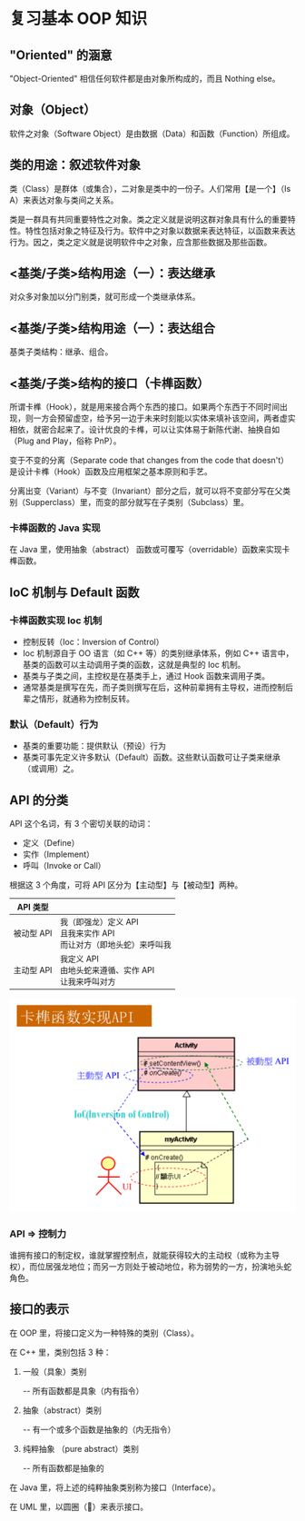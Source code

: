 # 复习基本 OOP 知识

## "Oriented" 的涵意

"Object-Oriented" 相信任何软件都是由对象所构成的，而且 Nothing else。

## 对象（Object）

软件之对象（Software Object）是由数据（Data）和函数（Function）所组成。

## 类的用途：叙述软件对象

类（Class）是群体（或集合），二对象是类中的一份子。人们常用【是一个】（Is A）来表达对象与类间之关系。

类是一群具有共同重要特性之对象。类之定义就是说明这群对象具有什么的重要特性。特性包括对象之特征及行为。软件中之对象以数据来表达特征，以函数来表达行为。因之，类之定义就是说明软件中之对象，应含那些数据及那些函数。

## <基类/子类>结构用途（一）：表达继承

对众多对象加以分门别类，就可形成一个类继承体系。

## <基类/子类>结构用途（一）：表达组合

基类子类结构：继承、组合。

## <基类/子类>结构的接口（卡榫函数）

所谓卡榫（Hook），就是用来接合两个东西的接口。如果两个东西于不同时间出现，则一方会预留虚空，给予另一边于未来时刻能以实体来填补该空间，两者虚实相依，就密合起来了。设计优良的卡榫，可以让实体易于新陈代谢、抽换自如（Plug and Play，俗称 PnP）。

变于不变的分离（Separate code that changes from the code that doesn't）是设计卡榫（Hook）函数及应用框架之基本原则和手艺。

分离出变（Variant）与不变（Invariant）部分之后，就可以将不变部分写在父类别（Supperclass）里，而变的部分就写在子类别（Subclass）里。

### 卡榫函数的 Java 实现

在 Java 里，使用抽象（abstract） 函数或可覆写（overridable）函数来实现卡榫函数。

## IoC 机制与 Default 函数

### 卡榫函数实现 Ioc 机制

* 控制反转（Ioc：Inversion of Control）
* Ioc 机制源自于 OO 语言（如 C++ 等）的类别继承体系，例如 C++ 语言中，基类的函数可以主动调用子类的函数，这就是典型的 Ioc 机制。
* 基类与子类之间，主控权是在基类手上，通过 Hook 函数来调用子类。
* 通常基类是撰写在先，而子类则撰写在后，这种前辈拥有主导权，进而控制后辈之情形，就通称为控制反转。

### 默认（Default）行为

* 基类的重要功能：提供默认（预设）行为
* 基类可事先定义许多默认（Default）函数。这些默认函数可让子类来继承（或调用）之。

## API 的分类

API 这个名词，有 3 个密切关联的动词：

* 定义（Define）
* 实作（Implement）
* 呼叫（Invoke or Call）

根据这 3 个角度，可将 API 区分为【主动型】与【被动型】两种。

| API 类型   |                                                              |
| ---------- | ------------------------------------------------------------ |
| 被动型 API | 我（即强龙）定义 API<br />且我来实作 API<br />而让对方（即地头蛇）来呼叫我 |
| 主动型 API | 我定义 API<br />由地头蛇来遵循、实作 API<br />让我来呼叫对方 |

![](image/API分类.png)

### API => 控制力

谁拥有接口的制定权，谁就掌握控制点，就能获得较大的主动权（或称为主导权），而位居强龙地位；而另一方则处于被动地位，称为弱势的一方，扮演地头蛇角色。

## 接口的表示

在 OOP 里，将接口定义为一种特殊的类别（Class）。

在 C++ 里，类别包括 3 种：

1. 一般（具象）类别

   -- 所有函数都是具象（内有指令）

2. 抽象（abstract）类别

   -- 有一个或多个函数是抽象的（内无指令）

3. 纯粹抽象 （pure abstract）类别

   -- 所有函数都是抽象的

在 Java 里，将上述的纯粹抽象类别称为接口（Interface）。

在 UML 里，以圆圈（:red_circle:）来表示接口。

